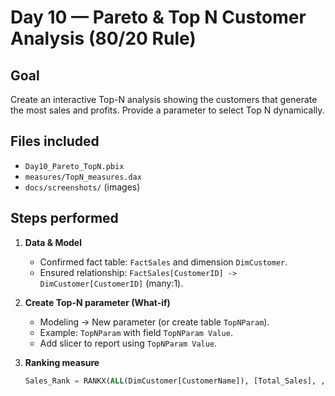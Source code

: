 # Day 10 — Pareto & Top N Customer Analysis (80/20 Rule)

## Goal
Create an interactive Top-N analysis showing the customers that generate the most sales and profits. Provide a parameter to select Top N dynamically.

## Files included
- `Day10_Pareto_TopN.pbix`
- `measures/TopN_measures.dax`
- `docs/screenshots/` (images)

## Steps performed
1. **Data & Model**
   - Confirmed fact table: `FactSales` and dimension `DimCustomer`.
   - Ensured relationship: `FactSales[CustomerID] -> DimCustomer[CustomerID]` (many:1).

2. **Create Top-N parameter (What-if)**
   - Modeling → New parameter (or create table `TopNParam`).
   - Example: `TopNParam` with field `TopNParam Value`.
   - Add slicer to report using `TopNParam Value`.

3. **Ranking measure**
   ```sql
   Sales_Rank = RANKX(ALL(DimCustomer[CustomerName]), [Total_Sales], , DESC, DENSE)

